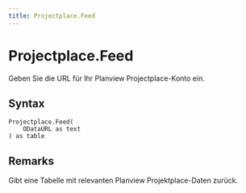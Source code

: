 ```yaml
---
title: Projectplace.Feed
---
```


# Projectplace.Feed


Geben Sie die URL für Ihr Planview Projectplace-Konto ein.


## Syntax

```powerquery
Projectplace.Feed(
    ODataURL as text
) as table
```


## Remarks

Gibt eine Tabelle mit relevanten Planview Projektplace-Daten zurück.


